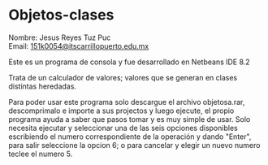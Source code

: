 # Objetos-clases
Nombre: Jesus Reyes Tuz Puc  
Email: 151k0054@itscarrillopuerto.edu.mx 

Este es un programa de consola y fue desarrollado en Netbeans IDE 8.2 

Trata de un calculador de valores; valores que se generan en clases distintas heredadas.

Para poder usar este programa solo descargue el archivo objetosa.rar, descomprimalo e importe a sus projectos y luego ejecute,  el propio programa ayuda a saber que pasos tomar y es muy simple de usar.
Solo necesita ejecutar y seleccionar una de las seis opciones disponibles escribiendo el numero  correspondiente de la operación y dando "Enter", para salir seleccione la opcion 6; o para cancelar y elegir un nuevo numero teclee el numero 5.
